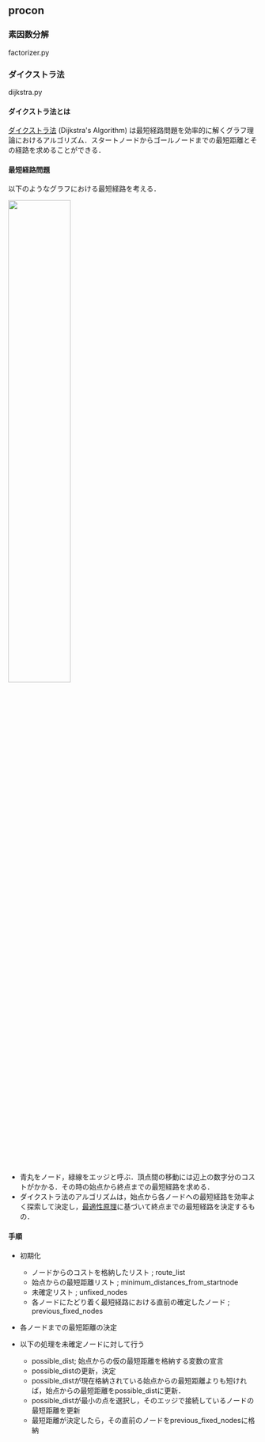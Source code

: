 ## procon

### 素因数分解
factorizer.py

### ダイクストラ法
dijkstra.py

#### ダイクストラ法とは
[ダイクストラ法](https://ja.wikipedia.org/wiki/%E3%83%80%E3%82%A4%E3%82%AF%E3%82%B9%E3%83%88%E3%83%A9%E6%B3%95) (Dijkstra's Algorithm) は最短経路問題を効率的に解くグラフ理論におけるアルゴリズム．スタートノードからゴールノードまでの最短距離とその経路を求めることができる．

#### 最短経路問題
以下のようなグラフにおける最短経路を考える．

<img src="http://cdn-ak.f.st-hatena.com/images/fotolife/k/kuuso1/20151213/20151213071247.png" width="50%">

- 青丸をノード，緑線をエッジと呼ぶ．頂点間の移動には辺上の数字分のコストがかかる．その時の始点から終点までの最短経路を求める．
- ダイクストラ法のアルゴリズムは，始点から各ノードへの最短経路を効率よく探索して決定し，[最適性原理](http://www.msi.co.jp/nuopt/glossary/term_f5a4fc8856e71f6ca220d1baf48b73b58a2bc1e7.html)に基づいて終点までの最短経路を決定するもの．

#### 手順
- 初期化
	- ノードからのコストを格納したリスト ; route_list
	- 始点からの最短距離リスト ; minimum_distances_from_startnode
	- 未確定リスト ; unfixed_nodes
	- 各ノードにたどり着く最短経路における直前の確定したノード ; previous_fixed_nodes

- 各ノードまでの最短距離の決定
- 以下の処理を未確定ノードに対して行う
	- possible_dist; 始点からの仮の最短距離を格納する変数の宣言
	- possible_distの更新，決定
	- possible_distが現在格納されている始点からの最短距離よりも短ければ，始点からの最短距離をpossible_distに更新．
	- possible_distが最小の点を選択し，そのエッジで接続しているノードの最短距離を更新
	- 最短距離が決定したら，その直前のノードをprevious_fixed_nodesに格納